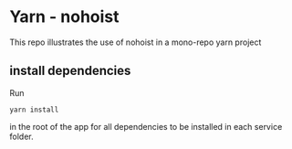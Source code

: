 # Yarn - nohoist
This repo illustrates the use of nohoist in a mono-repo yarn project 

## install dependencies 
Run
```
yarn install 
```
in the root of the app for all dependencies to be installed in each service folder.